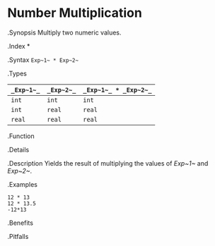# Number Multiplication

.Synopsis
Multiply two numeric values.

.Index
*

.Syntax
`Exp~1~ * Exp~2~`

.Types


| `_Exp~1~_` |  `_Exp~2~_` | `_Exp~1~_ * _Exp~2~_`  |
| --- | --- | --- |
| `int`     |  `int`     | `int`                |
| `int`     |  `real`    | `real`               |
| `real`    |  `real`    | `real`               |


.Function

.Details

.Description
Yields the result of multiplying the values of _Exp~1~_ and _Exp~2~_.

.Examples
```rascal-shell
12 * 13
12 * 13.5
-12*13
```

.Benefits

.Pitfalls

